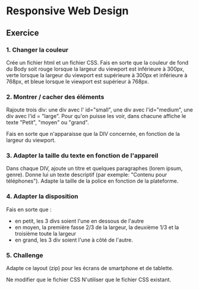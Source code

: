 # Responsive Web Design

## Exercice

### 1. Changer la couleur
Crée un fichier html et un fichier CSS. Fais en sorte que la couleur de fond du Body soit rouge lorsque la largeur du viewport est inférieure à 300px, verte lorsque la largeur du viewport est supérieure à 300px et inférieure à 768px, et bleue lorsque le viewport est supérieur à 768px.

### 2. Montrer / cacher des éléments
Rajoute trois div: une div avec l' id="small", une div avec l'id="medium", une div avec l'id = "large". Pour qu'on puisse les voir, dans chacune affiche le texte "Petit", "moyen" ou "grand".

Fais en sorte que n'apparaisse que la DIV concernée, en fonction de la largeur du viewport.

### 3. Adapter la taille du texte en fonction de l'appareil
Dans chaque DIV, ajoute un titre et quelques paragraphes (lorem ipsum, genre). Donne lui un texte descriptif (par exemple: "Contenu pour téléphones"). Adapte la taille de la police en fonction de la plateforme.

### 4. Adapter la disposition
Fais en sorte que :

* en petit, les 3 divs soient l'une en dessous de l'autre
* en moyen, la première fasse 2/3 de la largeur, la deuxième 1/3 et la troisième toute la largeur
* en grand, les 3 div soient l'une à côté de l'autre.

### 5. Challenge
Adapte ce layout (zip) pour les écrans de smartphone et de tablette.

Ne modifier que le fichier CSS
N'utiliser que le fichier CSS existant.
